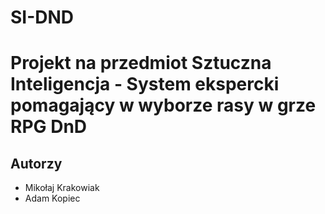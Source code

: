# SI-DND
# Projekt na przedmiot Sztuczna Inteligencja - System ekspercki pomagający w wyborze rasy w grze RPG DnD
## Autorzy
- Mikołaj Krakowiak
- Adam Kopiec

